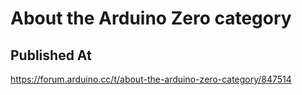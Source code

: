 # About the Arduino Zero category

## Published At

https://forum.arduino.cc/t/about-the-arduino-zero-category/847514

